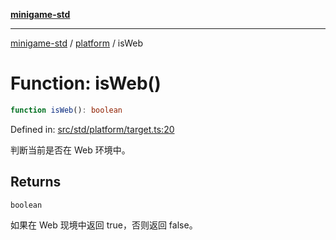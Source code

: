 [**minigame-std**](../../../README.md)

***

[minigame-std](../../../README.md) / [platform](../README.md) / isWeb

# Function: isWeb()

```ts
function isWeb(): boolean
```

Defined in: [src/std/platform/target.ts:20](https://github.com/JiangJie/minigame-std/blob/ff3594872b1efbdbc13aabe99588385e855b50dc/src/std/platform/target.ts#L20)

判断当前是否在 Web 环境中。

## Returns

`boolean`

如果在 Web 现境中返回 true，否则返回 false。
